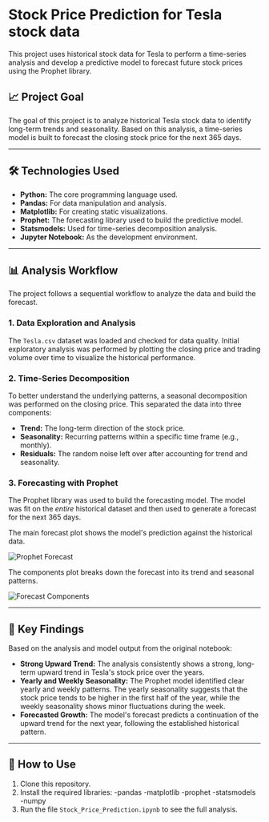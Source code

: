# Stock Price Prediction for Tesla stock data

This project uses historical stock data for Tesla to perform a time-series analysis and develop a predictive model to forecast future stock prices using the Prophet library.

## 📈 Project Goal

The goal of this project is to analyze historical Tesla stock data to identify long-term trends and seasonality. Based on this analysis, a time-series model is built to forecast the closing stock price for the next 365 days.

---

## 🛠️ Technologies Used

* **Python:** The core programming language used.
* **Pandas:** For data manipulation and analysis.
* **Matplotlib:** For creating static visualizations.
* **Prophet:** The forecasting library used to build the predictive model.
* **Statsmodels:** Used for time-series decomposition analysis.
* **Jupyter Notebook:** As the development environment.

---

## 📊 Analysis Workflow

The project follows a sequential workflow to analyze the data and build the forecast.

### 1. Data Exploration and Analysis
The `Tesla.csv` dataset was loaded and checked for data quality. Initial exploratory analysis was performed by plotting the closing price and trading volume over time to visualize the historical performance.

### 2. Time-Series Decomposition
To better understand the underlying patterns, a seasonal decomposition was performed on the closing price. This separated the data into three components:
* **Trend:** The long-term direction of the stock price.
* **Seasonality:** Recurring patterns within a specific time frame (e.g., monthly).
* **Residuals:** The random noise left over after accounting for trend and seasonality.

### 3. Forecasting with Prophet
The Prophet library was used to build the forecasting model. The model was fit on the *entire* historical dataset and then used to generate a forecast for the next 365 days.

The main forecast plot shows the model's prediction against the historical data.

![Prophet Forecast](forecast.png)

The components plot breaks down the forecast into its trend and seasonal patterns.

![Forecast Components](components.png)

---

## 🎯 Key Findings

Based on the analysis and model output from the original notebook:

* **Strong Upward Trend:** The analysis consistently shows a strong, long-term upward trend in Tesla's stock price over the years.
* **Yearly and Weekly Seasonality:** The Prophet model identified clear yearly and weekly patterns. The yearly seasonality suggests that the stock price tends to be higher in the first half of the year, while the weekly seasonality shows minor fluctuations during the week.
* **Forecasted Growth:** The model's forecast predicts a continuation of the upward trend for the next year, following the established historical pattern.

---

## 🚀 How to Use

1.  Clone this repository.
2.  Install the required libraries:
    -pandas
    -matplotlib
    -prophet
    -statsmodels
    -numpy
4.  Run the file `Stock_Price_Prediction.ipynb` to see the full analysis.
